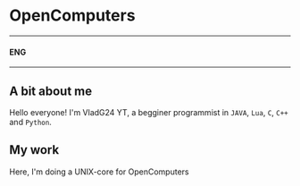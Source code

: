 # OpenComputers
---
#### ENG
---
## A bit about me

Hello everyone! I'm VladG24 YT, a begginer programmist in `JAVA`, `Lua`, `C`, `C++` and `Python`. 

## My work

Here, I'm doing a UNIX-core for OpenComputers
